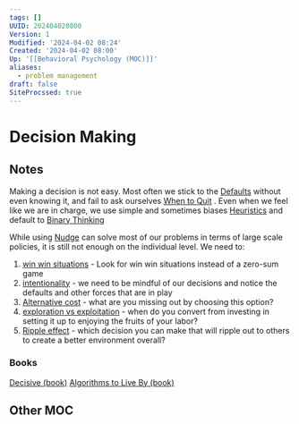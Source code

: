 ```yaml
---
tags: []
UUID: 202404020800
Version: 1
Modified: '2024-04-02 08:24'
Created: '2024-04-02 08:00'
Up: '[[Behavioral Psychology (MOC)]]'
aliases:
  - problem management
draft: false
SiteProcssed: true
---
```


# Decision Making

## Notes

Making a decision is not easy. Most often we stick to the [Defaults](/notes/defaults.md) without even knowing it, and fail to ask ourselves [When to Quit](/notes/when-to-quit.md) . Even when we feel like we are in charge, we use simple and sometimes biases [Heuristics](/notes/heuristics.md) and default to [Binary Thinking](/notes/binary-thinking.md)

While using [Nudge](/notes/nudge.md) can solve most of our problems in terms of large scale policies, it is still not enough on the individual level. We need to:
1. [win win situations](/notes/win-win-situations.md) - Look for win win situations instead of a zero-sum game
2. [intentionality](/notes/intentionality.md) - we need to be mindful of our decisions and notice the defaults and other forces that are in play
3. [Alternative cost](/notes/alternative-cost.md) - what are you missing out by choosing this option?
4. [exploration vs exploitation](/notes/exploration-vs-exploitation.md) - when do you convert from investing in setting it up to enjoying the fruits of your labor?
5. [Ripple effect](/notes/ripple-effect.md) - which decision you can make that will ripple out to others to create a better environment overall?
### Books
[Decisive (book)](/books/decisive-book.md)
[Algorithms to Live By (book)](/books/algorithms-to-live-by-book.md)

## Other MOC
